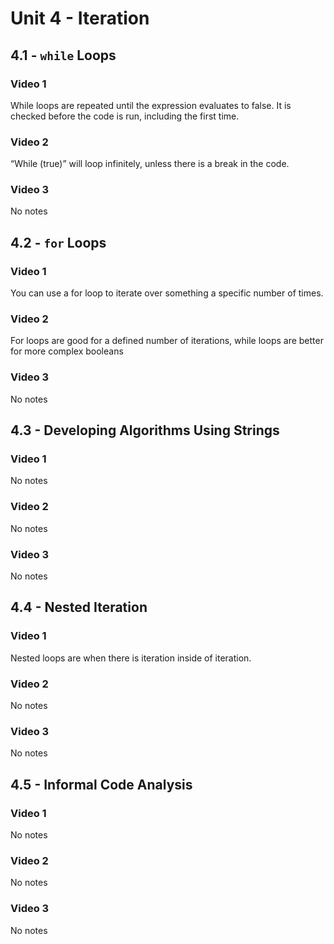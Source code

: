 # Unit 4 - Iteration

## 4.1 - `while` Loops

### Video 1
While loops are repeated until the expression evaluates to false. It is checked before the code is run, including the first time.
### Video 2
“While (true)” will loop infinitely, unless there is a break in the code.
### Video 3
No notes

## 4.2 - `for` Loops

### Video 1
You can use a for loop to iterate over something a specific number of times.
### Video 2
For loops are good for a defined number of iterations, while loops are better for more complex booleans
### Video 3
No notes

## 4.3 - Developing Algorithms Using Strings

### Video 1
No notes
### Video 2
No notes
### Video 3
No notes

## 4.4 - Nested Iteration

### Video 1
Nested loops are when there is iteration inside of iteration.
### Video 2
No notes
### Video 3
No notes

## 4.5 - Informal Code Analysis

### Video 1
No notes
### Video 2
No notes
### Video 3
No notes
